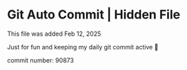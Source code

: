 # Git Auto Commit | Hidden File

This file was added Feb 12, 2025

Just for fun and keeping my daily git commit active 🤪

commit number: 90873
